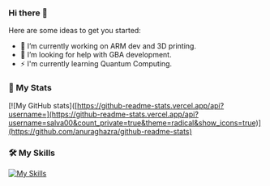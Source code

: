 ### Hi there 👋


Here are some ideas to get you started:

- 🔭 I’m currently working on ARM dev and 3D printing.
- 🤔 I’m looking for help with GBA development.
- ⚡  I'm currently learning Quantum Computing.

### 🌚 My Stats
[![My GitHub stats]([https://github-readme-stats.vercel.app/api?username=](https://github-readme-stats.vercel.app/api?username=salva00&count_private=true&theme=radical&show_icons=true)](https://github.com/anuraghazra/github-readme-stats)

### :hammer_and_wrench: My Skills
[![My Skills](https://skillicons.dev/icons?i=c,cpp,rust,java,python,go,javascript,elixir,git,raspberrypi,arduino)](https://skillicons.dev)
